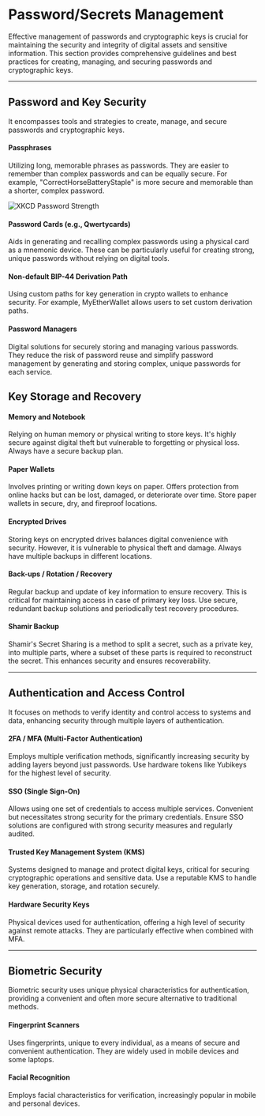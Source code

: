 # Password/Secrets Management

Effective management of passwords and cryptographic keys is crucial for maintaining the security and integrity of digital assets and sensitive information. This section provides comprehensive guidelines and best practices for creating, managing, and securing passwords and cryptographic keys.

---

## Password and Key Security

It encompasses tools and strategies to create, manage, and secure passwords and cryptographic keys.

#### Passphrases
Utilizing long, memorable phrases as passwords. They are easier to remember than complex passwords and can be equally secure. For example, "CorrectHorseBatteryStaple" is more secure and memorable than a shorter, complex password.

![XKCD Password Strength](https://imgs.xkcd.com/comics/password_strength.png)


#### Password Cards (e.g., Qwertycards)
Aids in generating and recalling complex passwords using a physical card as a mnemonic device. These can be particularly useful for creating strong, unique passwords without relying on digital tools.

#### Non-default BIP-44 Derivation Path
Using custom paths for key generation in crypto wallets to enhance security. For example, MyEtherWallet allows users to set custom derivation paths.

#### Password Managers
Digital solutions for securely storing and managing various passwords. They reduce the risk of password reuse and simplify password management by generating and storing complex, unique passwords for each service.


## Key Storage and Recovery

#### Memory and Notebook
Relying on human memory or physical writing to store keys. It's highly secure against digital theft but vulnerable to forgetting or physical loss. Always have a secure backup plan.

#### Paper Wallets 
Involves printing or writing down keys on paper. Offers protection from online hacks but can be lost, damaged, or deteriorate over time. Store paper wallets in secure, dry, and fireproof locations.

#### Encrypted Drives
Storing keys on encrypted drives balances digital convenience with security. However, it is vulnerable to physical theft and damage. Always have multiple backups in different locations.

#### Back-ups / Rotation / Recovery
Regular backup and update of key information to ensure recovery. This is critical for maintaining access in case of primary key loss. Use secure, redundant backup solutions and periodically test recovery procedures.

#### Shamir Backup
Shamir's Secret Sharing is a method to split a secret, such as a private key, into multiple parts, where a subset of these parts is required to reconstruct the secret. This enhances security and ensures recoverability.

---

## Authentication and Access Control

It focuses on methods to verify identity and control access to systems and data, enhancing security through multiple layers of authentication.

#### 2FA / MFA (Multi-Factor Authentication)
Employs multiple verification methods, significantly increasing security by adding layers beyond just passwords. Use hardware tokens like Yubikeys for the highest level of security.

#### SSO (Single Sign-On)
Allows using one set of credentials to access multiple services. Convenient but necessitates strong security for the primary credentials. Ensure SSO solutions are configured with strong security measures and regularly audited.

#### Trusted Key Management System (KMS)
Systems designed to manage and protect digital keys, critical for securing cryptographic operations and sensitive data. Use a reputable KMS to handle key generation, storage, and rotation securely.

#### Hardware Security Keys
Physical devices used for authentication, offering a high level of security against remote attacks. They are particularly effective when combined with MFA.

---

## Biometric Security

Biometric security uses unique physical characteristics for authentication, providing a convenient and often more secure alternative to traditional methods.

#### Fingerprint Scanners
Uses fingerprints, unique to every individual, as a means of secure and convenient authentication. They are widely used in mobile devices and some laptops.

#### Facial Recognition
Employs facial characteristics for verification, increasingly popular in mobile and personal devices.
